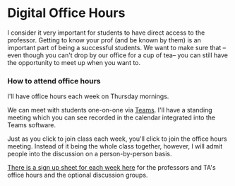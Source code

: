 # Digital Office Hours

I consider it very important for students to have direct access to the professor. Getting to know your prof \(and be known by them\) is an important part of being a successful students. We want to make sure that –even though you can't drop by our office for a cup of tea– you can still have the opportunity to meet up when you want to. 

### How to attend office hours

I'll have office hours each week on Thursday mornings. 

We can meet with students one-on-one via [Teams](../../digital-tools/teams/). I'll have a standing meeting which you can see recorded in the calendar integrated into the Teams software. 

Just as you click to join class each week, you'll click to join the office hours meeting. Instead of it being the whole class together, however, I will admit people into the discussion on a person-by-person basis. 

[There is a sign up sheet for each week here](https://docs.google.com/spreadsheets/d/153_Rzt-yaPZOm7jPI7JaWtQD6rwccmskbzYvkkFttCM/edit?usp=sharing) for the professors and TA's office hours and the optional discussion groups. 

